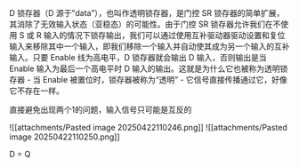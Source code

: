 ​D 锁存器（D 源于”data”），也叫作透明锁存器，是门控 SR 锁存器的简单扩展，其消除了无效输入状态（亚稳态）的可能性。由于门控 SR 锁存器允许我们在不使用 S 或 R 输入的情况下锁存输出，我们可以通过使用互补驱动器驱动设置和复位输入来移除其中一个输入，即我们移除一个输入并自动使其成为另一个输入的互补输入。只要 Enable 线为高电平，D 锁存器就会输出 D 输入，否则输出是当 Enable 输入为最后一个高电平时 D 输入的输出。这就是为什么它也被称为透明锁存器 - 当 Enable 被置位时，锁存器被称为“透明” - 它信号直接传播通过它，好像它不存在一样。

直接避免出现两个1的问题，输入信号只可能是互反的

![[attachments/Pasted image 20250422110246.png]]
![[attachments/Pasted image 20250422110250.png]]

D = Q